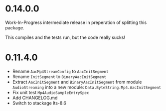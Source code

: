 # 0.14.0.0

Work-In-Progress intermediate release in preperation of splitting this package.

This compiles and the tests run, but the code really sucks!


# 0.11.4.0

* Rename `AacMp4StreamConfig` to `AacInitSegment`
* Rename `InitSegment` to `BinaryAacInitSegment`
* Extract `AacInitSegment` and `BinaryAacInitSegment` from module `AudioStreaming` into a new
  module: `Data.ByteString.Mp4.AacInitSegment`
* Fix unit test `Mp4AudioSampleEntrySpec`
* Add CHANGELOG.md
* Switch to stackage lts-8.6
